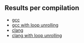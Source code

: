 ## <a name="top"></a> Results per compilation

- [gcc](GCC.md#top)
- [gcc with loop unrolling](GCC_UNROLL.md#top)
- [clang](CLANG.md#top)
- [clang with loop unrolling](CLANG_UNROLL.md#top)
